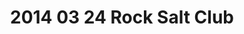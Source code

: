 ---
layout: blog
title: 2014 03 24 Rock Salt Club
category: blog
lat: 47.63074
lng: -122.34096
altitude: 8.949999999999999
image: https://s3-us-west-2.amazonaws.com/worldcup14/2014-03-24 16:14:04 PDT.jpg
observation: 20140324161404PDT
---